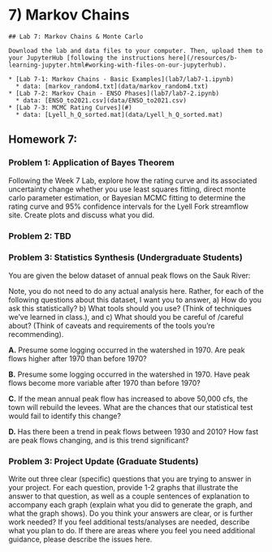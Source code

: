 # 7) Markov Chains

```note
## Lab 7: Markov Chains & Monte Carlo

Download the lab and data files to your computer. Then, upload them to your JupyterHub [following the instructions here](/resources/b-learning-jupyter.html#working-with-files-on-our-jupyterhub).

* [Lab 7-1: Markov Chains - Basic Examples](lab7/lab7-1.ipynb)
  * data: [markov_random4.txt](data/markov_random4.txt)
* [Lab 7-2: Markov Chain - ENSO Phases](lab7/lab7-2.ipynb)
  * data: [ENSO_to2021.csv](data/ENSO_to2021.csv)
* [Lab 7-3: MCMC Rating Curves](#)
  * data: [Lyell_h_Q_sorted.mat](data/Lyell_h_Q_sorted.mat)

```


## Homework 7: 

 
### Problem 1: Application of Bayes Theorem
 
Following the Week 7 Lab, explore how the rating curve and its associated uncertainty change whether you use least squares fitting, direct monte carlo parameter estimation, or Bayesian MCMC fitting to determine the rating curve and 95% confidence intervals for the Lyell Fork streamflow site. Create plots and discuss what you did. 

### Problem 2: TBD


### Problem 3: Statistics Synthesis (Undergraduate Students)

You are given the below dataset of annual peak flows on the Sauk River: 

 Note, you do not need to do any actual analysis here. Rather, for each of the following questions about this dataset, I want you to answer, a) How do you ask this statistically? b) What tools should you use? (Think of techniques we’ve learned in class.), and c) What should you be careful of /careful about? (Think of caveats and requirements of the tools you’re recommending).

 **A.** Presume some logging occurred in the watershed in 1970. Are peak flows higher after 1970 than before 1970?
 
 **B.** Presume some logging occurred in the watershed in 1970. Have peak flows become more variable after 1970 than before 1970?
 
 **C.** If the mean annual peak flow has increased to above 50,000 cfs, the town will rebuild the levees. What are the chances that our statistical test would fail to identify this change?
 
 **D.** Has there been a trend in peak flows between 1930 and 2010? How fast are peak flows changing, and is this trend significant?


### Problem 3: Project Update (Graduate Students)

Write out three clear (specific) questions that you are trying to answer in your project. For each question, provide 1-2 graphs that illustrate the answer to that question, as well as a couple sentences of explanation to accompany each graph (explain what you did to generate the graph, and what the graph shows). Do you think your answers are clear, or is further work needed? If you feel additional tests/analyses are needed, describe what you plan to do. If there are areas where you feel you need additional guidance, please describe the issues here. 
 
